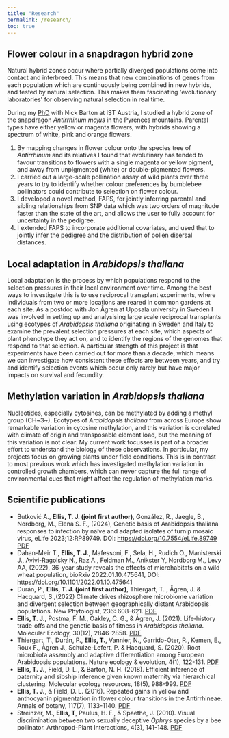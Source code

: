 ```yaml
---
title: "Research"
permalink: /research/
toc: true
---
```


## Flower colour in a snapdragon hybrid zone

Natural hybrid zones occur where partially diverged populations come into contact and interbreed.
This means that new combinations of genes from each population which are continuously being combined in new hybrids, and tested by natural selection.
This makes them fascinating 'evolutionary laboratories' for observing natural selection in real time.

During my [PhD](https://research-explorer.app.ist.ac.at/download/1398/5106/IST-2016-526-v1%2B1_Ellis_signed_thesis.pdf) with Nick Barton at IST Austria, I studied a hybrid zone of the snapdragon *Antirrhinum majus* in the Pyrenees mountains. Parental types have either yellow or magenta flowers, with hybrids showing a spectrum of white, pink and orange flowers. 

1. By mapping changes in flower colour onto the species tree of *Antirrhinum* and its relatives I found that evolutinary has tended to favour transitions to flowers with a single magenta or yellow pigment, and away from unpigmented (white) or double-pigmented flowers.
2. I carried out a large-scale pollination assay of wild plants over three years to try to identify whether colour preferences by bumblebee pollinators could contribute to selection on flower colour.
3. I developed a novel method, FAPS, for jointly inferring parental and sibling relationships from SNP data which was two orders of magnitude faster than the state of the art, and allows the user to fully account for uncertainty in the pedigree. 
4. I extended FAPS to incorporate additional covariates, and used that to jointly infer the pedigree and the distribution of pollen disersal distances.

## Local adaptation in *Arabidopsis thaliana*

Local adaptation is the process by which populations respond to the selection pressures in their local environment over time.
Among the best ways to investigate this is to use reciprocal transplant experiments, where individuals from two or more locations are reared in common gardens at each site.
As a postdoc with Jon Ågren at Uppsala university in Sweden I was involved in setting up and analysising large scale reciprocal transplants using ecotypes of *Arabidopsis thaliana* originating in Sweden and Italy to examine the prevalent selection pressures at each site, which aspects of plant phenotype they act on, and to identify the regions of the genomes that respond to that selection.
A particular strength of this project is that experiments have been carried out for more than a decade, which means we can investigate how consistent these effects are between years, and try and identify selection events which occur only rarely but have major impacts on survival and fecundity.

## Methylation variation in *Arabidopsis thaliana*

Nucleotides, especially cytosines, can be methylated by adding a methyl group (CH~3~).
Ecotypes of *Arabidopsis thaliana* from across Europe show remarkable variation in cytosine methylation, and this variation is correlated with climate of origin and transposable element load, but the meaning of this variation is not clear.
My current work focusses is part of a broader effort to understand the biology of these observations.
In particular, my projects focus on growing plants under field conditions.
This is in contrast to most previous work which has investigated methylation variation in controlled growth chambers, which can never capture the full range of environmental cues that might affect the regulation of methylation marks.

## Scientific publications

- Butković A., **Ellis, T. J. (joint first author)**, González, R., Jaegle, B., Nordborg, M., Elena S. F., (2024), Genetic basis of Arabidopsis thaliana responses to infection by naïve and adapted isolates of turnip mosaic virus, eLife 2023;12:RP89749. DOI: https://doi.org/10.7554/eLife.89749 [PDF](/assets/pdfs/2024_butkovic_etal.pdf)
- Dahan-Meir T., **Ellis, T. J.**, Mafessoni, F., Sela, H., Rudich O., Manisterski J., Avivi-Ragolsky N., Raz A., Feldman M., Anikster Y, Nordborg M., Levy AA, (2022), 36-year study reveals the effects of microhabitats on a wild wheat population,
bioRxiv 2022.01.10.475641, DOI: https://doi.org/10.1101/2022.01.10.475641
- Durán, P., **Ellis, T. J. (joint first author)**, Thiergart, T. , Ågren, J. & Hacquard, S.,(2022) Climate drives rhizosphere microbiome variation and divergent selection between geographically distant Arabidopsis populations. New Phytologist, 236: 608–621. [PDF](/assets/pdfs/duran_new_phytol_2022.pdf)
- **Ellis, T. J.**, Postma, F. M., Oakley, C. G., & Ågren, J. (2021). Life‐history trade‐offs and the genetic basis of fitness in *Arabidopsis thaliana*. Molecular Ecology, 30(12), 2846-2858. [PDF](/assets/pdfs/2021_fecundity_components.pdf)
- Thiergart, T., Durán, P., **Ellis, T.**, Vannier, N., Garrido-Oter, R., Kemen, E., Roux F., Ågren J., Schulze-Lefert, P. & Hacquard, S. (2020). Root microbiota assembly and adaptive differentiation among European Arabidopsis populations. Nature ecology & evolution, 4(1), 122-131. [PDF](/assets/pdfs/2019_thiergart.pdf)
- **Ellis, T. J.**, Field, D. L., & Barton, N. H. (2018). Efficient inference of paternity and sibship inference given known maternity via hierarchical clustering. Molecular ecology resources, 18(5), 988-999. [PDF](/assets/pdfs/2018_FAPS_paper.pdf)
- **Ellis, T. J.**, & Field, D. L. (2016). Repeated gains in yellow and anthocyanin pigmentation in flower colour transitions in the Antirrhineae. Annals of botany, 117(7), 1133-1140. [PDF](/assets/pdfs/2016_floral_transitions.pdf)
- Streinzer, M., **Ellis, T**, Paulus, H. F., & Spaethe, J. (2010). Visual discrimination between two sexually deceptive *Ophrys* species by a bee pollinator. Arthropod-Plant Interactions, 4(3), 141-148. [PDF](/assets/pdfs/2010_Streinzer.pdf)